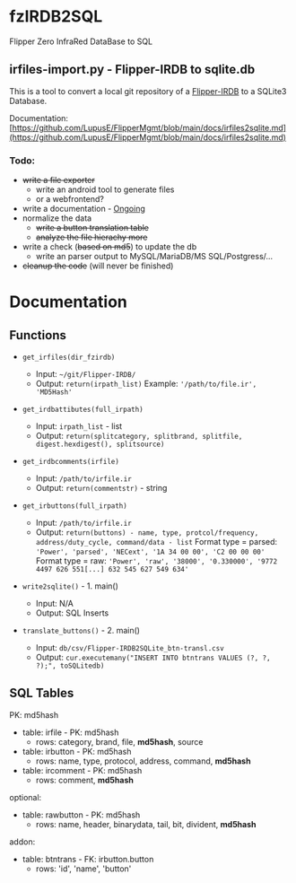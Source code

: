 # fzIRDB2SQL
Flipper Zero InfraRed DataBase to SQL

## irfiles-import.py - Flipper-IRDB to sqlite.db

This is a tool to convert a local git repository of a [Flipper-IRDB](https://github.com/logickworkshop/Flipper-IRDB) to a SQLite3 Database.

Documentation: [https://github.com/LupusE/FlipperMgmt/blob/main/docs/irfiles2sqlite.md](https://github.com/LupusE/FlipperMgmt/blob/main/docs/irfiles2sqlite.md)

### Todo:
- ~~write a file exporter~~
  - write an android tool to generate files
  - or a webfrontend?
- write a documentation - [Ongoing](https://github.com/LupusE/FlipperMgmt/blob/main/docs/irfiles2sqlite.md)
- normalize the data
  - ~~write a button translation table~~
  - ~~analyze the file hierachy more~~
- write a check (~~based on md5~~) to update the db
  - write an parser output to MySQL/MariaDB/MS SQL/Postgress/...
- ~~cleanup the code~~ (will never be finished)




# Documentation

## Functions

* `get_irfiles(dir_fzirdb)`
  * Input: `~/git/Flipper-IRDB/`
  * Output: `return(irpath_list)`
    Example: `'/path/to/file.ir', 'MD5Hash'`
    
* `get_irdbattibutes(full_irpath)`
  * Input: `irpath_list` - list
  * Output: `return(splitcategory, splitbrand, splitfile, digest.hexdigest(), splitsource)`

* `get_irdbcomments(irfile)`
  * Input: `/path/to/irfile.ir`
  * Output: `return(commentstr)` - string
  
* `get_irbuttons(full_irpath)`
  * Input: `/path/to/irfile.ir`
  * Output: `return(buttons) - name, type, protcol/frequency, address/duty_cycle, command/data - list`
    Format type = parsed: `'Power', 'parsed', 'NECext', '1A 34 00 00', 'C2 00 00 00'`
    Format type = raw: `'Power', 'raw', '38000', '0.330000', '9772 4497 626 551[...] 632 545 627 549 634'`
  
* `write2sqlite()` - 1. main()
  * Input: N/A
  * Output: SQL Inserts
  
* `translate_buttons()` - 2. main()
  * Input: `db/csv/Flipper-IRDB2SQLite_btn-transl.csv`
  * Output: `cur.executemany("INSERT INTO btntrans VALUES (?, ?, ?);", toSQLitedb)`

## SQL Tables

PK: md5hash

* table: irfile - PK: md5hash
  * rows: category, brand, file, **md5hash**, source
* table: irbutton - PK: md5hash
  * rows: name, type, protocol, address, command, **md5hash**
* table: ircomment - PK: md5hash
  * rows: comment, **md5hash**

optional:
* table: rawbutton - PK: md5hash 
  * rows: name, header, binarydata, tail, bit, divident, **md5hash**

addon:
* table: btntrans - FK: irbutton.button
  * rows: 'id', 'name', 'button'
  


